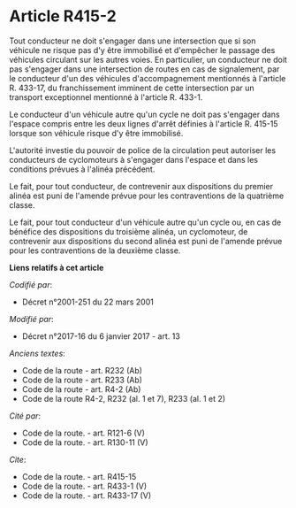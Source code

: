 # Article R415-2

Tout conducteur ne doit s'engager dans une intersection que si son véhicule ne risque pas d'y être immobilisé et d'empêcher
le passage des véhicules circulant sur les autres voies. En particulier, un conducteur ne doit pas s'engager dans une
intersection de routes en cas de signalement, par le conducteur d'un des véhicules d'accompagnement mentionnés à l'article R.
433-17, du franchissement imminent de cette intersection par un transport exceptionnel mentionné à l'article R. 433-1. 

Le conducteur d'un véhicule autre qu'un cycle ne doit pas s'engager dans l'espace compris entre les deux lignes d'arrêt
définies à l'article R. 415-15 lorsque son véhicule risque d'y être immobilisé. 

L'autorité investie du pouvoir de police de la circulation peut autoriser les conducteurs de cyclomoteurs à s'engager dans
l'espace et dans les conditions prévues à l'alinéa précédent. 

Le fait, pour tout conducteur, de contrevenir aux dispositions du premier alinéa est puni de l'amende prévue pour les
contraventions de la quatrième classe. 

Le fait, pour tout conducteur d'un véhicule autre qu'un cycle ou, en cas de bénéfice des dispositions du troisième alinéa, un
cyclomoteur, de contrevenir aux dispositions du second alinéa est puni de l'amende prévue pour les contraventions de la
deuxième classe.

**Liens relatifs à cet article**

_Codifié par_:

  - Décret n°2001-251 du 22 mars 2001

_Modifié par_:

  - Décret n°2017-16 du 6 janvier 2017 - art. 13

_Anciens textes_:

  - Code de la route - art. R232 (Ab)
  - Code de la route - art. R233 (Ab)
  - Code de la route - art. R4-2 (Ab)
  - Code de la route R4-2, R232 (al. 1 et 7), R233 (al. 1 et 2)

_Cité par_:

  - Code de la route. - art. R121-6 (V)
  - Code de la route. - art. R130-11 (V)

_Cite_:

  - Code de la route. - art. R415-15
  - Code de la route. - art. R433-1 (V)
  - Code de la route. - art. R433-17 (V)
